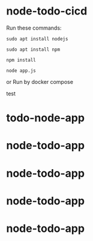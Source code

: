 # node-todo-cicd

Run these commands:


`sudo apt install nodejs`


`sudo apt install npm`


`npm install`

`node app.js`

or Run by docker compose

test

# todo-node-app
# node-todo-app
# node-todo-app
# node-todo-app
# node-todo-app
